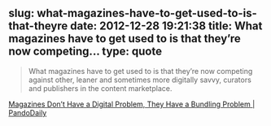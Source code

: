 slug: what-magazines-have-to-get-used-to-is-that-theyre
date: 2012-12-28 19:21:38
title: What magazines have to get used to is that they’re now competing...
type: quote
---

> What magazines have to get used to is that they’re now competing against other, leaner and sometimes more digitally savvy, curators and publishers in the content marketplace.

[Magazines Don’t Have a Digital Problem, They Have a Bundling Problem | PandoDaily](http://pandodaily.com/2012/08/13/magazines-dont-have-a-digital-problem-they-have-a-bundling-problem/)
